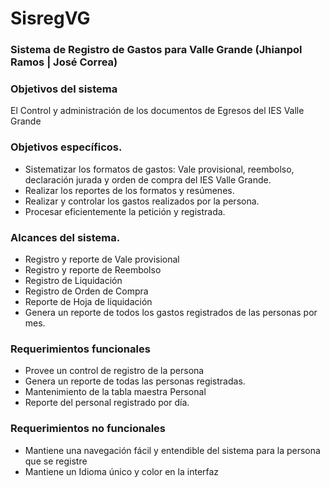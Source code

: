 
<h1>SisregVG</h1>


### Sistema de Registro de Gastos para Valle Grande (Jhianpol Ramos | José Correa)

### Objetivos del sistema
El Control y administración de los documentos de Egresos del IES Valle Grande

### Objetivos específicos.
* Sistematizar los formatos de gastos: Vale provisional, reembolso, declaración jurada y orden de compra del IES Valle Grande.
* Realizar los reportes de los formatos y resúmenes.
*  Realizar y controlar los gastos realizados por la persona.
* Procesar eficientemente la petición y registrada.

### Alcances del sistema.
* Registro y reporte de Vale provisional
* Registro y reporte de Reembolso
* Registro de Liquidación 
* Registro de Orden de Compra
* Reporte de Hoja de liquidación
* Genera un reporte de todos los gastos registrados de las personas por mes. 

### Requerimientos funcionales
* Provee un control de registro de la persona
* Genera un reporte de todas las personas registradas.
* Mantenimiento de la tabla maestra Personal
* Reporte del personal registrado por día.

### Requerimientos no funcionales
* Mantiene una navegación fácil y entendible del sistema para la persona que se registre
* Mantiene un Idioma  único y color en la interfaz

